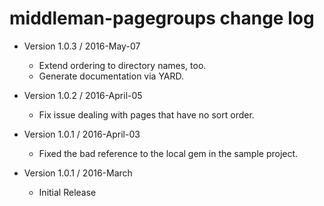 middleman-pagegroups change log
===============================

- Version 1.0.3 / 2016-May-07

  - Extend ordering to directory names, too.
  - Generate documentation via YARD.
    
- Version 1.0.2 / 2016-April-05

  - Fix issue dealing with pages that have no sort order.

- Version 1.0.1 / 2016-April-03

  - Fixed the bad reference to the local gem in the sample project.

- Version 1.0.1 / 2016-March

  - Initial Release
